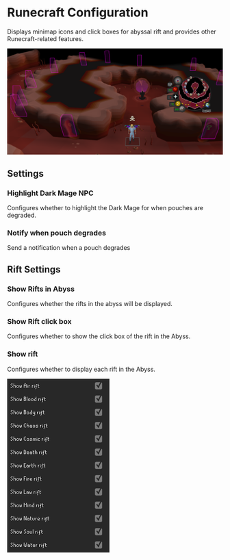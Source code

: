 # Runecraft Configuration

Displays minimap icons and click boxes for abyssal rift and provides other Runecraft-related features.

<img width="750" alt="Screen Shot 2020-06-12 at 2 57 01 AM" src="img/runecraft/runecraft_abyss.png">



## Settings

### Highlight Dark Mage NPC

Configures whether to highlight the Dark Mage for when pouches are degraded.

### Notify when pouch degrades

Send a notification when a pouch degrades

## Rift Settings

### Show Rifts in Abyss

Configures whether the rifts in the abyss will be displayed.

### Show Rift click box

Configures whether to show the click box of the rift in the Abyss.

### Show rift

Configures whether to display each rift in the Abyss.

<img width="239" alt="Screen Shot 2020-06-12 at 2 45 00 AM" src="img/runecraft/runecraft_rifts.png">
